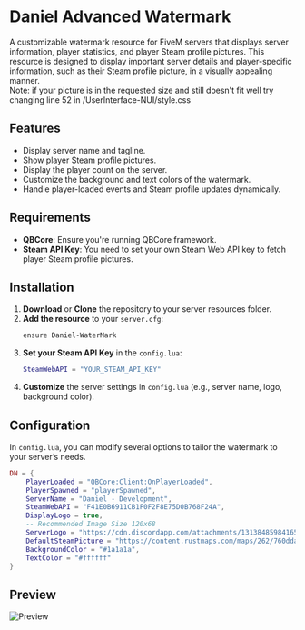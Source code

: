 # Daniel Advanced Watermark

A customizable watermark resource for FiveM servers that displays server information, player statistics, and player Steam profile pictures. This resource is designed to display important server details and player-specific information, such as their Steam profile picture, in a visually appealing manner.
<br>Note: if your picture is in the requested size and still doesn't fit well try changing line 52 in /UserInterface-NUI/style.css

## Features

- Display server name and tagline.
- Show player Steam profile pictures.
- Display the player count on the server.
- Customize the background and text colors of the watermark.
- Handle player-loaded events and Steam profile updates dynamically.

## Requirements

- **QBCore**: Ensure you're running QBCore framework.
- **Steam API Key**: You need to set your own Steam Web API key to fetch player Steam profile pictures.

## Installation

1. **Download** or **Clone** the repository to your server resources folder.
2. **Add the resource** to your `server.cfg`:
    ```bash
    ensure Daniel-WaterMark
    ```
3. **Set your Steam API Key** in the `config.lua`:
    ```lua
    SteamWebAPI = "YOUR_STEAM_API_KEY"
    ```
4. **Customize** the server settings in `config.lua` (e.g., server name, logo, background color).

## Configuration

In `config.lua`, you can modify several options to tailor the watermark to your server’s needs.

```lua
DN = {
    PlayerLoaded = "QBCore:Client:OnPlayerLoaded",
    PlayerSpawned = "playerSpawned",
    ServerName = "Daniel - Development",
    SteamWebAPI = "F41E0B6911CB1F0F2F8E75D0B768F24A",
    DisplayLogo = true,
    -- Recommended Image Size 120x68
    ServerLogo = "https://cdn.discordapp.com/attachments/1313848598416592948/1313872082408439970/output-onlinepngtools_1.png?ex=6751b63b&is=675064bb&hm=85eba6194093563cd3fd6a7aa3137688e6e16d6b0334f0867b978668af7ddb14&",
    DefaultSteamPicture = "https://content.rustmaps.com/maps/262/760ddacceebe43fe9e463281758e7b21/map_raw_normalized.png",
    BackgroundColor = "#1a1a1a",
    TextColor = "#ffffff"
}
```
## Preview
<img src="https://i.imgur.com/0hrtwQE.png" alt="Preview">
